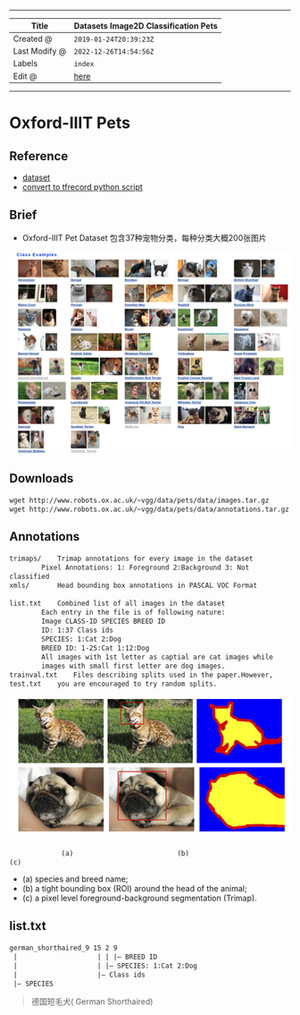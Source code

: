 -----

| Title         | Datasets Image2D Classification Pets                 |
| ------------- | ---------------------------------------------------- |
| Created @     | `2019-01-24T20:39:23Z`                               |
| Last Modify @ | `2022-12-26T14:54:56Z`                               |
| Labels        | `index`                                              |
| Edit @        | [here](https://github.com/junxnone/aiwiki/issues/29) |

-----

# Oxford-IIIT Pets

## Reference

  - [dataset](http://www.robots.ox.ac.uk/~vgg/data/pets/)
  - [convert to tfrecord python
    script](https://github.com/tensorflow/models/blob/master/research/object_detection/dataset_tools/create_pet_tf_record.py)

## Brief

  - Oxford-IIIT Pet Dataset 包含37种宠物分类，每种分类大概200张图片

![image](media/878f56068e744f0ad185be068b477c76af0beda7.png)

## Downloads

    wget http://www.robots.ox.ac.uk/~vgg/data/pets/data/images.tar.gz
    wget http://www.robots.ox.ac.uk/~vgg/data/pets/data/annotations.tar.gz

## Annotations

    trimaps/    Trimap annotations for every image in the dataset
            Pixel Annotations: 1: Foreground 2:Background 3: Not classified
    xmls/       Head bounding box annotations in PASCAL VOC Format
    
    list.txt    Combined list of all images in the dataset
            Each entry in the file is of following nature:
            Image CLASS-ID SPECIES BREED ID
            ID: 1:37 Class ids
            SPECIES: 1:Cat 2:Dog
            BREED ID: 1-25:Cat 1:12:Dog
            All images with 1st letter as captial are cat images while
            images with small first letter are dog images.
    trainval.txt    Files describing splits used in the paper.However,
    test.txt    you are encouraged to try random splits.

![image](media/7a5e2b340f5811a20a6943aa68a6a396fa26deba.png)

``` 
             (a)                          (b)                        (c)
```

  - (a) species and breed name;
  - (b) a tight bounding box (ROI) around the head of the animal;
  - (c) a pixel level foreground-background segmentation (Trimap).

## list.txt

    german_shorthaired_9 15 2 9
     |                    | | |— BREED ID
     |                    | |— SPECIES: 1:Cat 2:Dog
     |                    |— Class ids
     |— SPECIES

> 德国短毛犬( German Shorthaired)
